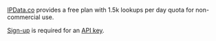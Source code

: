 [IPData.co](https://ipdata.co/) provides a free plan with 1.5k lookups per day quota for non-commercial use.

[Sign-up](https://dashboard.ipdata.co/sign-up.html) is required for an [API key](https://ipinfo.io/account/token).
